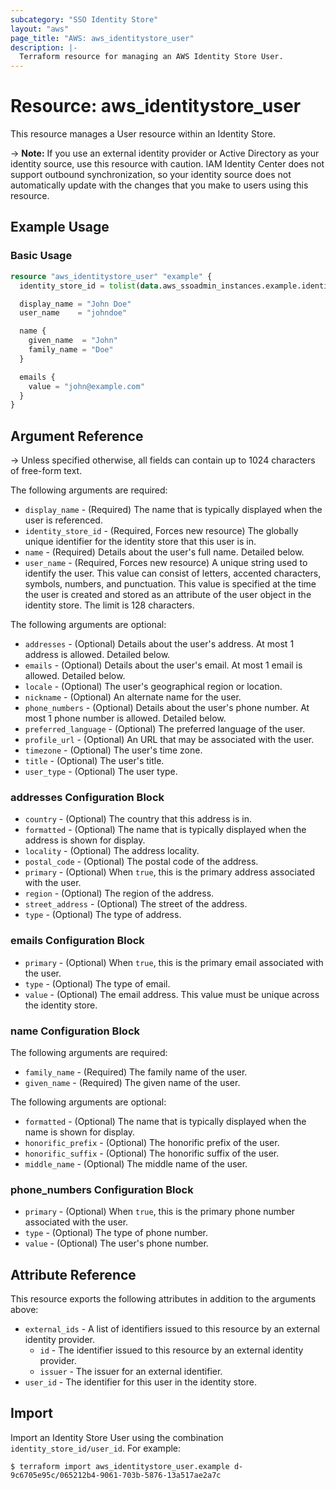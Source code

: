 ```yaml
---
subcategory: "SSO Identity Store"
layout: "aws"
page_title: "AWS: aws_identitystore_user"
description: |-
  Terraform resource for managing an AWS Identity Store User.
---
```


# Resource: aws_identitystore_user

This resource manages a User resource within an Identity Store.

-> **Note:** If you use an external identity provider or Active Directory as your identity source,
use this resource with caution. IAM Identity Center does not support outbound synchronization,
so your identity source does not automatically update with the changes that you make to
users using this resource.

## Example Usage

### Basic Usage

```terraform
resource "aws_identitystore_user" "example" {
  identity_store_id = tolist(data.aws_ssoadmin_instances.example.identity_store_ids)[0]

  display_name = "John Doe"
  user_name    = "johndoe"

  name {
    given_name  = "John"
    family_name = "Doe"
  }

  emails {
    value = "john@example.com"
  }
}
```

## Argument Reference

-> Unless specified otherwise, all fields can contain up to 1024 characters of free-form text.

The following arguments are required:

* `display_name` - (Required) The name that is typically displayed when the user is referenced.
* `identity_store_id` - (Required, Forces new resource) The globally unique identifier for the identity store that this user is in.
* `name` - (Required) Details about the user's full name. Detailed below.
* `user_name` - (Required, Forces new resource) A unique string used to identify the user. This value can consist of letters, accented characters, symbols, numbers, and punctuation. This value is specified at the time the user is created and stored as an attribute of the user object in the identity store. The limit is 128 characters.

The following arguments are optional:

* `addresses` - (Optional) Details about the user's address. At most 1 address is allowed. Detailed below.
* `emails` - (Optional) Details about the user's email. At most 1 email is allowed. Detailed below.
* `locale` - (Optional) The user's geographical region or location.
* `nickname` - (Optional) An alternate name for the user.
* `phone_numbers` - (Optional) Details about the user's phone number. At most 1 phone number is allowed. Detailed below.
* `preferred_language` - (Optional) The preferred language of the user.
* `profile_url` - (Optional) An URL that may be associated with the user.
* `timezone` - (Optional) The user's time zone.
* `title` - (Optional) The user's title.
* `user_type` - (Optional) The user type.

### addresses Configuration Block

* `country` - (Optional) The country that this address is in.
* `formatted` - (Optional) The name that is typically displayed when the address is shown for display.
* `locality` - (Optional) The address locality.
* `postal_code` - (Optional) The postal code of the address.
* `primary` - (Optional) When `true`, this is the primary address associated with the user.
* `region` - (Optional) The region of the address.
* `street_address` - (Optional) The street of the address.
* `type` - (Optional) The type of address.

### emails Configuration Block

* `primary` - (Optional) When `true`, this is the primary email associated with the user.
* `type` - (Optional) The type of email.
* `value` - (Optional) The email address. This value must be unique across the identity store.

### name Configuration Block

The following arguments are required:

* `family_name` - (Required) The family name of the user.
* `given_name` - (Required) The given name of the user.

The following arguments are optional:

* `formatted` - (Optional) The name that is typically displayed when the name is shown for display.
* `honorific_prefix` - (Optional) The honorific prefix of the user.
* `honorific_suffix` - (Optional) The honorific suffix of the user.
* `middle_name` - (Optional) The middle name of the user.

### phone_numbers Configuration Block

* `primary` - (Optional) When `true`, this is the primary phone number associated with the user.
* `type` - (Optional) The type of phone number.
* `value` - (Optional) The user's phone number.

## Attribute Reference

This resource exports the following attributes in addition to the arguments above:

* `external_ids` - A list of identifiers issued to this resource by an external identity provider.
    * `id` - The identifier issued to this resource by an external identity provider.
    * `issuer` - The issuer for an external identifier.
* `user_id` - The identifier for this user in the identity store.

## Import

Import an Identity Store User using the combination `identity_store_id/user_id`. For example:

```
$ terraform import aws_identitystore_user.example d-9c6705e95c/065212b4-9061-703b-5876-13a517ae2a7c
```
